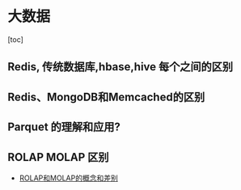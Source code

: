 # 大数据

[toc]

## Redis, 传统数据库,hbase,hive  每个之间的区别

## Redis、MongoDB和Memcached的区别

## Parquet 的理解和应用?


## ROLAP MOLAP 区别
  
- [ROLAP和MOLAP的概念和差别](https://www.cnblogs.com/8899man/p/5863814.html)

